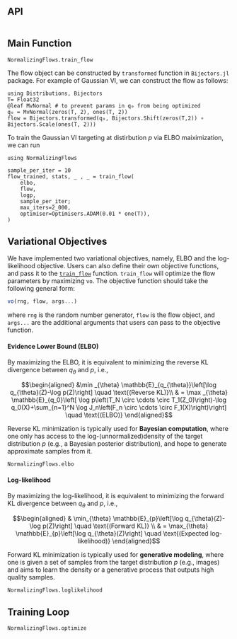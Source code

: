 ## API

```@index
```


## Main Function

```@docs
NormalizingFlows.train_flow
```

The flow object can be constructed by `transformed` function in `Bijectors.jl` package.
For example of Gaussian VI, we can construct the flow as follows:
```@julia
using Distributions, Bijectors
T= Float32
@leaf MvNormal # to prevent params in q₀ from being optimized
q₀ = MvNormal(zeros(T, 2), ones(T, 2))
flow = Bijectors.transformed(q₀, Bijectors.Shift(zeros(T,2)) ∘ Bijectors.Scale(ones(T, 2)))
```
To train the Gaussian VI targeting at distirbution $p$ via ELBO maiximization, we can run
```@julia
using NormalizingFlows

sample_per_iter = 10
flow_trained, stats, _ , _ = train_flow(
    elbo,
    flow,
    logp,
    sample_per_iter;
    max_iters=2_000,
    optimiser=Optimisers.ADAM(0.01 * one(T)),
)
```
## Variational Objectives
We have implemented two variational objectives, namely, ELBO and the log-likelihood objective. 
Users can also define their own objective functions, and pass it to the [`train_flow`](@ref) function.
`train_flow` will optimize the flow parameters by maximizing `vo`.
The objective function should take the following general form:
```julia
vo(rng, flow, args...) 
```
where `rng` is the random number generator, `flow` is the flow object, and `args...` are the
additional arguments that users can pass to the objective function.

#### Evidence Lower Bound (ELBO)
By maximizing the ELBO, it is equivalent to minimizing the reverse KL divergence between $q_\theta$ and $p$, i.e., 
```math 
\begin{aligned}
&\min _{\theta} \mathbb{E}_{q_{\theta}}\left[\log q_{\theta}(Z)-\log p(Z)\right]  \quad \text{(Reverse KL)}\\
& = \max _{\theta} \mathbb{E}_{q_0}\left[ \log p\left(T_N \circ \cdots \circ
T_1(Z_0)\right)-\log q_0(X)+\sum_{n=1}^N \log J_n\left(F_n \circ \cdots \circ
F_1(X)\right)\right] \quad \text{(ELBO)} 
\end{aligned}
```
Reverse KL minimization is typically used for **Bayesian computation**, 
where one only has access to the log-(unnormalized)density of the target distribution $p$ (e.g., a Bayesian posterior distribution), 
and hope to generate approximate samples from it.

```@docs
NormalizingFlows.elbo
```
#### Log-likelihood

By maximizing the log-likelihood, it is equivalent to minimizing the forward KL divergence between $q_\theta$ and $p$, i.e., 
```math 
\begin{aligned}
& \min_{\theta} \mathbb{E}_{p}\left[\log q_{\theta}(Z)-\log p(Z)\right] \quad \text{(Forward KL)} \\
& = \max_{\theta} \mathbb{E}_{p}\left[\log q_{\theta}(Z)\right] \quad \text{(Expected log-likelihood)}
\end{aligned}
```
Forward KL minimization is typically used for **generative modeling**, 
where one is given a set of samples from the target distribution $p$ (e.g., images)
and aims to learn the density or a generative process that outputs high quality samples.

```@docs
NormalizingFlows.loglikelihood
```


## Training Loop

```@docs
NormalizingFlows.optimize
```
